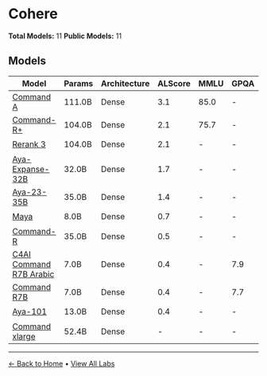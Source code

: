 # Cohere

**Total Models:** 11
**Public Models:** 11

## Models

| Model | Params | Architecture | ALScore | MMLU | GPQA | Released | Status |
|-------|--------|--------------|---------|------|------|----------|--------|
| [Command A](../models/cohere/command-a.md) | 111.0B | Dense | 3.1 | 85.0 | - | Mar/2025 | 🟢 |
| [Command-R+](../models/cohere/command-r.md) | 104.0B | Dense | 2.1 | 75.7 | - | Apr/2024 | 🟢 |
| [Rerank 3](../models/cohere/rerank-3.md) | 104.0B | Dense | 2.1 | - | - | Apr/2024 | 🟢 |
| [Aya-Expanse-32B](../models/cohere/aya-expanse-32b.md) | 32.0B | Dense | 1.7 | - | - | Oct/2024 | 🟢 |
| [Aya-23-35B](../models/cohere/aya-23-35b.md) | 35.0B | Dense | 1.4 | - | - | May/2024 | 🟢 |
| [Maya](../models/cohere/maya.md) | 8.0B | Dense | 0.7 | - | - | Dec/2024 | 🟢 |
| [Command-R](../models/cohere/command-r.md) | 35.0B | Dense | 0.5 | - | - | Mar/2024 | 🟢 |
| [C4AI Command R7B Arabic](../models/cohere/c4ai-command-r7b-arabic.md) | 7.0B | Dense | 0.4 | - | 7.9 | Feb/2025 | 🟢 |
| [Command R7B](../models/cohere/command-r7b.md) | 7.0B | Dense | 0.4 | - | 7.7 | Dec/2024 | 🟢 |
| [Aya-101](../models/cohere/aya-101.md) | 13.0B | Dense | 0.4 | - | - | Feb/2024 | 🟢 |
| [Command xlarge](../models/cohere/command-xlarge.md) | 52.4B | Dense | - | - | - | Sep/2021 | 🟢 |

---

[← Back to Home](../README.md) • [View All Labs](../labs/)
